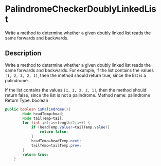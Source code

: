 # PalindromeCheckerDoublyLinkedList
Write a method to determine whether a given doubly linked list reads the same forwards and backwards.
## Description
Write a method to determine whether a given doubly linked list reads the same forwards and backwards. For example, if the list contains the values  ```[1, 2, 3, 2, 1]```, then the method should return true, since the list is a palindrome.

If the list contains the values ```[1, 2, 3, 2, 1]```, then the method should return false, since the list is not a palindrome.
Method name: palindrome 
Return Type: boolean
```java
public boolean isPalindrome(){
        Node headTemp=head;
        Node tailTemp=tail;
        for (int i=1;i<=length/2;i++) {
            if (headTemp.value!=tailTemp.value){
                return false;
            }
            headTemp=headTemp.next;
            tailTemp=tailTemp.prev;
        }
        return true;
    }
```
